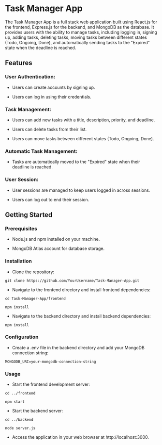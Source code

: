 # Task Manager App

The Task Manager App is a full stack web application built using React.js for the frontend, Express.js for the backend, and MongoDB as the database. It provides users with the ability to manage tasks, including logging in, signing up, adding tasks, deleting tasks, moving tasks between different states (Todo, Ongoing, Done), and automatically sending tasks to the "Expired" state when the deadline is reached.

## Features

### User Authentication:

- Users can create accounts by signing up.
  
- Users can log in using their credentials.

### Task Management:

- Users can add new tasks with a title, description, priority, and deadline.
  
- Users can delete tasks from their list.
  
- Users can move tasks between different states (Todo, Ongoing, Done).

### Automatic Task Management:

- Tasks are automatically moved to the "Expired" state when their deadline is reached.

### User Session:

- User sessions are managed to keep users logged in across sessions.
  
- Users can log out to end their session.

## Getting Started

### Prerequisites

- Node.js and npm installed on your machine.
  
- MongoDB Atlas account for database storage.

### Installation

- Clone the repository:
  
`git clone https://github.com/YourUsername/Task-Manager-App.git`

- Navigate to the frontend directory and install frontend dependencies:
  
`cd Task-Manager-App/frontend`

`npm install`

- Navigate to the backend directory and install backend dependencies:
  
`npm install`

### Configuration

- Create a .env file in the backend directory and add your MongoDB connection string:
  
`MONGODB_URI=your-mongodb-connection-string`

### Usage

- Start the frontend development server:
  
`cd ../frontend`

`npm start`

- Start the backend server:
  
`cd ../backend`

`node server.js`

- Access the application in your web browser at http://localhost:3000.
